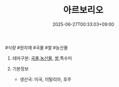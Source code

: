 ﻿---
title: "아르보리오"
date: 2025-06-27T00:33:03+09:00
lastmod: 2025-06-27T00:33:03+09:00
type: docs
sidebar:
  open: true
weight: 20
---
<div style="display:none">
  <meta property="article:published_time" content="2025-06-26T15:33:03Z" />
  <meta property="article:modified_time" content="2025-06-26T15:33:03Z" />
</div>
#식량 #원자재 #곡물 #쌀 #농산물 

1. 테마구분: [곡물](/industry-study/곡물/),[농산물](/industry-study/농산물/), [쌀](/industry-study/쌀/),특수미

1. 기본정보

	- 생산국: 미국, 이탈리아, 호주

